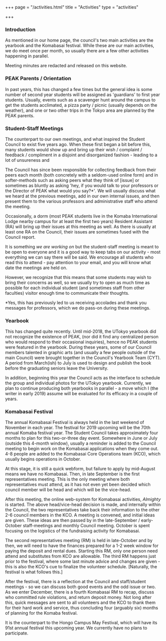 +++
page = "/activities.html"
title = "Activities"
type = "activities"

+++
### Introduction

As mentioned in our home page, the council's two main activities are the yearbook and the Komabasai festival. While these are our main activities, we do meet once per month, so usually there are a few other activities happening in parallel.

Meeting minutes are redacted and released on this website.

### PEAK Parents / Orientation

In past years, this has changed a few times but the general idea is some number of second year students will be assigned as 'guardians' to first year students. Usually, events such as a scavenger hunt around the campus to get the students acclimated, a pizza party / picnic (usually depends on the weather), and one or two other trips in the Tokyo area are planned by the PEAK parents.

### Student-Staff Meetings

The counterpart to our own meetings, and what inspired the Student Council to exist five years ago. When these first began a bit before this, many students would show up and bring up their wish / complaint / feedback / compliment in a disjoint and disorganized fashion - leading to a lot of unsureness and 

The Council has since been responsible for collecting feedback from their peers each month (both concretely with a seldom-used online form) and in softer-methods such as asking peers what they think of \[issue\] or sometimes as bluntly as asking 'hey, if you would talk to your professors or the Director of PEAK what would you say?*'_._ We will usually discuss what we heard at the previous meetings, add in our own internal issues, and then present them to the various professors and administrative staff who attend the meeting.

Occasionally, a dorm (most PEAK students live in the Komaba International Lodge nearby campus for at least the first two years) Resident Assistant (RA) will bring up their issues at this meeting as well. As there is usually at least one RA on the Council, their issues are sometimes fused with the Council report.

It is something _we are working on_ but the student-staff meeting is meant to be open to everyone and it is a good way to keep tabs on our activity - most everything we can say there will be said. We encourage all students who read this to attend - pay attention to your email, and you will know what date the meetings are held on. 

However, we recognize that this means that some students may wish to bring their concerns as well, so we usually try to open as much time as possible for each individual student (and sometimes staff from other faculties) visitor enough time to communicate their thoughts. 

\*Yes, this has previously led to us receiving accolades and thank you messages for professors, which we do pass-on during these meetings.

### Yearbook

This has changed quite recently. Until mid-2018, the UTokyo yearbook did not recognize the existence of PEAK, (nor did it find any centralized person who would respond to their occasional inquiries), hence no PEAK students were featured in the yearbook. During these years, some of our Council members talented in graphic arts (and usually a few people outside of the main Council) were brought together in the Council's Yearbook Team (CYT). A period from March(ish) to July is used to design and publish the book before the graduating seniors leave the University.

In addition, beginning this year the Council acts as the interface to schedule the group and individual photos for the UTokyo yearbook. Currently, we plan to continue producing both yearbooks in parallel - a move which I (the writer in early 2019) assume will be evaluated for its efficacy in a couple of years.

### Komabasai Festival

The annual Komabasai Festival is always held in the last weekend of November in each year. The festival for 2019 upcoming will be the 70th annual Komaba festival year. The Student Council takes approximately four months to plan for this two-or-three day event. Somewhere in June or July (outside this 4-month window), usually a reminder is added to the Council meeting to begin work on the Komabasai applications when they come out. 4-8 people are added to the Komabasai Core Operations team (KCO), which usually begins operations in October. 

At this stage, it is still a quick webform, but failure to apply by mid-August means we have no Komabasai. Then, in late September is the first representatives meeting. This is the only meeting where both representatives must attend, as it has not even yet been decided which council member will be head and which will be the vice-head. 

After this meeting, the online web-system for Komabasai activities, _Almighty_ is started. The above head/vice-head decision is made, and internally within the Council, the two representatives take back their information to the other 2-6 council members in the KCO. A meeting is convened, and initial ideas are given. These ideas are then passed by in the late-September / early-October staff-meetings and monthly Council meeting. October is spent focusing on the logistics of the fundraising activity for Komabasai. 

The second representatives meeting (RM) is held in late-October and by then, we will need to have the finances prepared for a 1-2 week window for paying the deposit and rental dues. Starting this RM, only one person need attend and substitutes from KCO are allowable. The third RM happens just prior to the festival, where some last minute advice and changes are given - this is also the KCO's cue to finalize the volunteer schedule. \[Naturally, the festival is what follows this.\] 

After the festival, there is a reflection at the Council and staff/student meetings - so we can discuss both good events and the odd issue or two. As we enter December, there is a fourth Komabasai RM to recap, discuss who committed rule violations, and return deposit money. Not long after this, quick messages are sent to all volunteers and the KCO to thank them for their hard work and service, thus concluding four (arguably six) months of planning for the Komaba festival.

It is the counterpart to the Hongo Campus May Festival, which will have its 91st annual festival this upcoming year. We currently have no plans to participate.